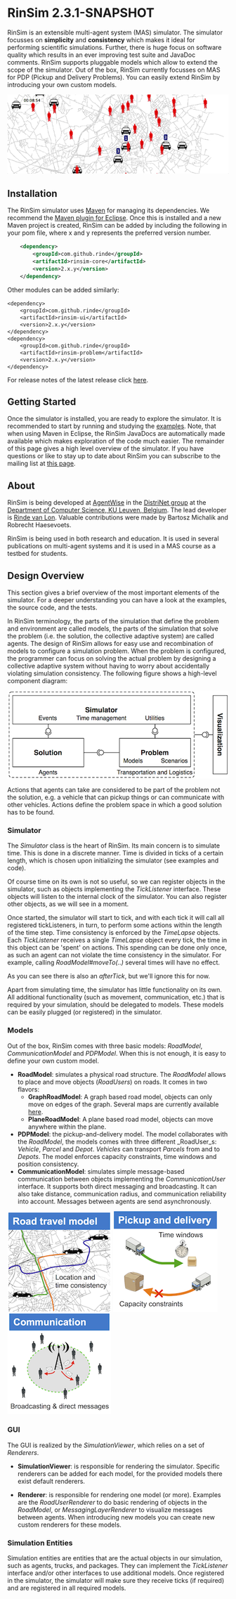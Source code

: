 # RinSim 2.3.1-SNAPSHOT

RinSim is an extensible multi-agent system (MAS) simulator. The simulator focusses on __simplicity__ and __consistency__ which makes it ideal for performing scientific simulations. Further, there is huge focus on software quality which results in an ever improving test suite and JavaDoc comments. RinSim supports pluggable models which allow to extend the scope of the simulator. Out of the box, RinSim currently focusses on MAS for PDP (Pickup and Delivery Problems). You can easily extend RinSim by introducing your own custom models.

<!-- ![PDPModel](docs/topbar.png) -->
![Taxi Demo](docs/taxi-demo.gif)

## Installation
The RinSim simulator uses [Maven](http://maven.apache.org/) for managing its dependencies. We recommend the [Maven plugin for Eclipse](http://www.eclipse.org/m2e/). Once this is installed and a new Maven project is created, RinSim can be added by including the following in your pom file, where x and y represents the preferred version number.
```xml
	<dependency>
		<groupId>com.github.rinde</groupId>
		<artifactId>rinsim-core</artifactId>
		<version>2.x.y</version>
	</dependency>
```	
Other modules can be added similarly:

	<dependency>
		<groupId>com.github.rinde</groupId>
		<artifactId>rinsim-ui</artifactId>
		<version>2.x.y</version>
	</dependency>
	<dependency>
		<groupId>com.github.rinde</groupId>
		<artifactId>rinsim-problem</artifactId>
		<version>2.x.y</version>
	</dependency>
	
For release notes of the latest release click [here](releasenotes.md).


<!-- 
* Use the latest builds available on [this page](http://people.cs.kuleuven.be/~rinde.vanlon/rinsim/binaries/). The zip file contains all the jars, dependencies and JavaDocs of the simulator. All Jars have to be added manually to your classpath.
* Use Git and Maven, see the section on [Git & Maven](https://github.com/rinde/RinSim#git-and-maven). Currently this is the preferred option since it allows one to easily follow changes in the code by updating the repository.
-->
 
## Getting Started 

Once the simulator is installed, you are ready to explore the simulator. It is recommended to start by running and studying the [examples](example/README.md). Note, that when using Maven in Eclipse, the RinSim JavaDocs are automatically made available which makes exploration of the code much easier.  The remainder of this page gives a high level overview of the simulator. If you have questions or like to stay up to date about RinSim you can subscribe to the mailing list at [this page](https://groups.google.com/forum/?fromgroups=#!forum/rinsim).
<!-- The JavaDocs are also available online on [this page](http://people.cs.kuleuven.be/~rinde.vanlon/rinsim/javadoc/). -->

## About
RinSim is being developed at [AgentWise](http://distrinet.cs.kuleuven.be/research/taskforces/agentwise) in the [DistriNet group](http://distrinet.cs.kuleuven.be/) at the [Department of Computer Science, KU Leuven, Belgium](http://www.cs.kuleuven.be/). The lead developer is [Rinde van Lon](http://distrinet.cs.kuleuven.be/people/rinde). Valuable contributions were made by Bartosz Michalik and Robrecht Haesevoets.

RinSim is being used in both research and education. It is used in several publications on multi-agent systems and it is used in a MAS course as a testbed for students.


## Design Overview

This section gives a brief overview of the most important elements of the simulator. For a deeper understanding you can have a look at the examples, the source code, and the tests.

In RinSim terminology, the parts of the simulation that define the problem and environment are called models, the parts of the simulation that solve the problem (i.e. the solution, the collective adaptive system) are called agents. The design of RinSim allows for easy use and recombination of models to configure a simulation problem. When the problem is configured, the programmer can focus on solving the actual problem by designing a collective adaptive system without having to worry about accidentally violating simulation consistency. The following figure shows a high-level component diagram:

![PDPModel](docs/DesignOverview.png)

Actions that agents can take are considered to be part of the problem not the solution, e.g. a vehicle that can pickup things or can communicate with other vehicles. Actions define the problem space in which a good solution has to be found.

<!--A simplified class diagram of the key elements can be found [here](http://people.cs.kuleuven.be/~robrecht.haesevoets/mascourse/docs/classDiagram.png). -->

### Simulator

The _Simulator_ class is the heart of RinSim. Its main concern is to simulate time. This is done in a discrete manner. Time is divided in ticks of a certain length, which is chosen upon initializing the simulator (see examples and code).

Of course time on its own is not so useful, so we can register objects in the simulator, such as objects implementing the _TickListener_ interface. These objects will listen to the internal clock of the simulator. You can also register other objects, as we will see in a moment.

Once started, the simulator will start to tick, and with each tick it will call all registered tickListeners, in turn, to perform some actions within the length of the time step. Time consistency is enforced by the _TimeLapse_ objects. Each _TickListener_ receives a single _TimeLapse_ object every tick, the time in this object can be 'spent' on actions. This spending can be done only once, as such an agent can not violate the time consistency in the simulator. For example, calling _RoadModel#moveTo(..)_ several times will have no effect.

As you can see there is also an _afterTick_, but we'll ignore this for now.

Apart from simulating time, the simulator has little functionality on its own.
All additional functionality (such as movement, communication, etc.) that is required by your simulation, should be delegated to models.
These models can be easily plugged (or registered) in the simulator.

### Models

Out of the box, RinSim comes with three basic models: _RoadModel_, _CommunicationModel_ and _PDPModel_. When this is not enough, it is easy to define your own custom model.

* __RoadModel__: simulates a physical road structure. The _RoadModel_ allows to place and move objects (_RoadUsers_) on roads. It comes in two flavors:
	* __GraphRoadModel__: A graph based road model, objects can only move on edges of the graph. Several maps are currently available [here](http://people.cs.kuleuven.be/~rinde.vanlon/rinsim/maps/).
	* __PlaneRoadModel__: A plane based road model, objects can move anywhere within the plane.
* __PDPModel__: the pickup-and-delivery model. The model collaborates with the _RoadModel_, the models comes with three different _RoadUser_s: _Vehicle_, _Parcel_ and _Depot_. _Vehicles_ can transport _Parcels_ from and to _Depots_. The model enforces capacity constraints, time windows and position consistency.
* __CommunicationModel__: simulates simple message-based communication between objects implementing the _CommunicationUser_ interface.
It supports both direct messaging and broadcasting.
It can also take distance, communication radius, and communication reliability into account.
Messages between agents are send asynchronously.

![RoadModel](docs/RoadModel.png) ![PDPModel](docs/PDPModel.png) ![CommunicationModel](docs/CommunicationModel.png)

### GUI

The GUI is realized by the _SimulationViewer_, which relies on a set of _Renderers_.

* __SimulationViewer__: is responsible for rendering the simulator. Specific renderers can be added for each model, for the provided models there exist default renderers.

* __Renderer__: is responsible for rendering one model (or more).
Examples are the _RoadUserRenderer_ to do basic rendering of objects in the _RoadModel_, or _MessagingLayerRenderer_ to visualize messages between agents.
When introducing new models you can create new custom renderers for these models.

### Simulation Entities

Simulation entities are entities that are the actual objects in our simulation, such as agents, trucks, and packages.
They can implement the _TickListener_ interface and/or other interfaces to use additional models.
Once registered in the simulator, the simulator will make sure they receive ticks (if required) and are registered in all required models.

<!--
## Git and Maven
This section assumes that you are using [Eclipse](http://www.eclipse.org) with [m2e](http://eclipse.org/m2e/) and optionally [eGit](http://www.eclipse.org/egit/). Installation instructions for each can be found on their respective websites.

### Using eGit

* Go to _File -> Import..._
* Select _Git -> Projects from Git_ and click _next_.
* Select _URI_ and click _next_.
* Enter
````
git@github.com:rinde/RinSim.git
````
in the URI field, select _https_ as protocol, and click _next_.
* Select the __v2__ branch and click _next_.
* Choose a local directory for your project and click _next_.
* Wait for eGit to download the project.
* Make sure _Import existing projects_ is selected and click _next_.
* Click _finish_.

You will now have one project in eclipse. See _Importing the Maven projects in eclipse_ on how to actually use it.

To update the simulator later on, right-click on the top-level project, go to _Team_ and select and select _Pull_.


### Using Git (commandline)

* Open a terminal.
* Navigate to the directory where you want to store the RinSim project.
* Execute the following git command

	````
	git clone git://github.com/rinde/RinSim.git
	````
	
	This will download all the source files of the RinSim project to your local directory.

To update the simulator later on, you can use the _pull_ command:

````
git pull origin v2
````

### Importing the Maven projects in eclipse

RinSim relies on Maven to load all required dependencies.
To make use of Maven in eclipse you have to execute the following steps:

* In eclipse go to _File -> Import... -> Maven -> Existing Maven Projects_.
* Browse to your local RinSim directory.
* You will now see a list of _.pom_ files.
* Select all the _.pom_ files except the one named _packaging_
* Click _Finish_.

After finishing the import, you should see the following four projects in your workspace:

* _core_: the heart of the simulator and the models.
* _ui_: everything related to visualizing stuff for the simulator. 
* _example_: some simple examples of how to use the simulator.
* _problem_: some specific problem implementations.



#### Using eGit

1. Go to _File -> Import..._
* Select _Git -> Projects from Git_.
* Select _URI_.
* Enter
````
git@github.com:rinde/RinSim.git
````
in the URI field (do not alter any other input fields) and click _next_.
* __Only__ select the __v2__ branch and click _next_.
* Choose a local directory for your project and click _next_.
* Wait for eGit to download the project.
* Make sure _Import existing projects_ is selected and click _next_.
* Click _finish_.

You will now have one project in eclipse.
Because we use Maven, you cannot use this project directly.
Instead, You now have to import the all sub-projects (except __packaging__) individually.
Perform steps __1__ to __9__ again for each sub-project

__Important__: In step 6, choose another directory for the specific sub-project.
In step 8, select core/ui/example from the working directory.

__Note__: Some versions of eclipse do not show the sub-directories in step 8.
To solve this, first click _back_ then again _next_.

To update the simulator later on, right-click on a specific sub-project, go to _Team_ and select _Pull_.


#### Using Git

* Open a terminal.
* Navigate to the directory where you want to store the RinSim project.
* Execute the following git command

	````
	git clone git://github.com/rinde/RinSim.git
	````
	
	This will download all the source files of the RinSim project to you local directory.

RinSim relies on Maven to load all required dependencies.
To make use of Maven in eclipse you have to execute the following steps:

* In eclipse go to _File -> Import... -> Maven -> Existing Maven Projects_
* Browse to your local RinSim directory.
* You will now see a list of _.pom_ files.
* Select all _.pom_ files except (_packaging.pom_).
* Click _Finish_

After finishing the import, you should see the following three projects in your workspace:

* _core_: the heart of the simulator and the models.
* _ui_: everything related to visualizing stuff for the simulator.
* _example_: some simple examples of how to use the simulator. 
* _problem_: standard problem implementations.

To update the simulator later on, you can use the _pull_ command:

````
git pull origin v2
````

-->





<!--
### Using gitHub's issues to report changes

You can use gitHub's issue feature to report problems, bugs, or useful features for RinSim.

Remember:

* The issue system should only be used for stuff directly related to RinSim, not for questions about the MAS course or for questions on how to do stuff with RinSim. You can use Toledo/lab sessions/fellow students for this.
* Check if your issue has already been reported.
* Be precise in the description of your issue.
* When reporting a bug, give sufficient information on how to reproduce the bug.
* Think twice before creating a new issue.
-->
<!-- 
_more guidelines available soon_

### Making pull requests for RinSim

_available soon_ -->